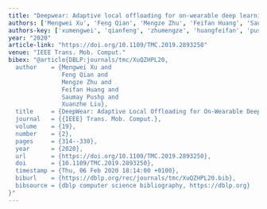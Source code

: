 ```yaml
---
title: "Deepwear: Adaptive local offloading for on-wearable deep learning"
authors: ['Mengwei Xu', 'Feng Qian', 'Mengze Zhu', 'Feifan Huang', 'Saumay Pushp', 'Xuanzhe Liu']
authors-key: ['xumengwei', 'qianfeng', 'zhumengze', 'huangfeifan', 'pushpsaumay', 'liuxuanzhe']
year: "2020"
article-link: "https://doi.org/10.1109/TMC.2019.2893250"
venue: "IEEE Trans. Mob. Comput."
bibex: "@article{DBLP:journals/tmc/XuQZHPL20,
  author    = {Mengwei Xu and
               Feng Qian and
               Mengze Zhu and
               Feifan Huang and
               Saumay Pushp and
               Xuanzhe Liu},
  title     = {DeepWear: Adaptive Local Offloading for On-Wearable Deep Learning},
  journal   = {{IEEE} Trans. Mob. Comput.},
  volume    = {19},
  number    = {2},
  pages     = {314--330},
  year      = {2020},
  url       = {https://doi.org/10.1109/TMC.2019.2893250},
  doi       = {10.1109/TMC.2019.2893250},
  timestamp = {Thu, 06 Feb 2020 18:14:00 +0100},
  biburl    = {https://dblp.org/rec/journals/tmc/XuQZHPL20.bib},
  bibsource = {dblp computer science bibliography, https://dblp.org}
}"
---
```


